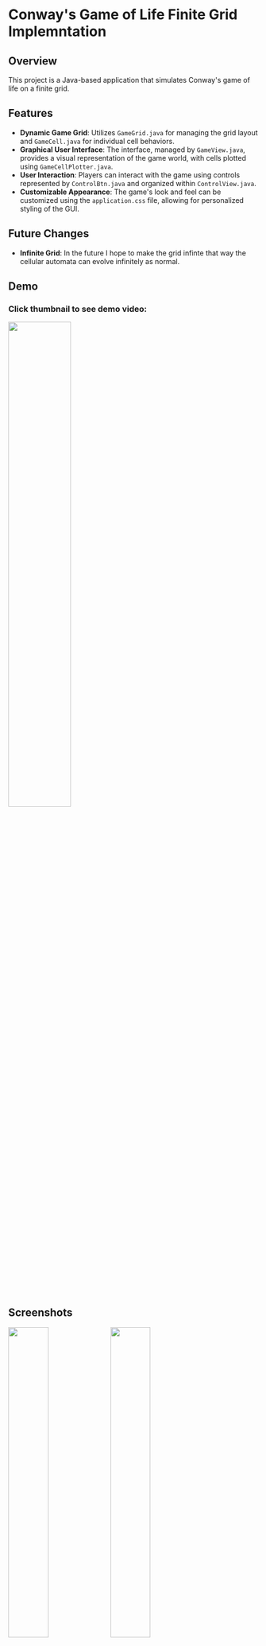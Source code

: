 # Conway's Game of Life Finite Grid Implemntation

## Overview
This project is a Java-based application that simulates Conway's game of life on a finite grid.

## Features
- **Dynamic Game Grid**: Utilizes `GameGrid.java` for managing the grid layout and `GameCell.java` for individual cell behaviors.
- **Graphical User Interface**: The interface, managed by `GameView.java`, provides a visual representation of the game world, with cells plotted using `GameCellPlotter.java`.
- **User Interaction**: Players can interact with the game using controls represented by `ControlBtn.java` and organized within `ControlView.java`.
- **Customizable Appearance**: The game's look and feel can be customized using the `application.css` file, allowing for personalized styling of the GUI.

## Future Changes
- **Infinite Grid**: In the future I hope to make the grid infinte that way the cellular automata can evolve infinitely as normal.

## Demo
### Click thumbnail to see demo video:
[<img src="https://github.com/ardentaxel/Conways-Game-of-Life/assets/103889456/6f000cf3-a690-4390-a667-b9345e4cfcd3" width="50%">](https://youtu.be/jsK4KLCcCTM "Conway's Game of Life Demo")

## Screenshots
<img src="https://github.com/ardentaxel/Conways-Game-of-Life/assets/103889456/6f000cf3-a690-4390-a667-b9345e4cfcd3" width="40%"> 
<img src="https://github.com/ardentaxel/Conways-Game-of-Life/assets/103889456/8399bfc5-fa6e-4754-9507-e11c4040055d" width="40%">
<img src="https://github.com/ardentaxel/Conways-Game-of-Life/assets/103889456/21e54cb0-9ade-495d-bacd-207b3417a923" width="40%">

## License
This project is open-source and available under the [MIT License](https://opensource.org/licenses/MIT).





